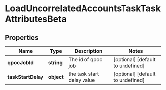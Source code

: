 # LoadUncorrelatedAccountsTaskTaskAttributesBeta

## Properties

Name | Type | Description | Notes
------------ | ------------- | ------------- | -------------
**qpocJobId** | **string** | The id of qpoc job | [optional] [default to undefined]
**taskStartDelay** | **object** | the task start delay value | [optional] [default to undefined]

